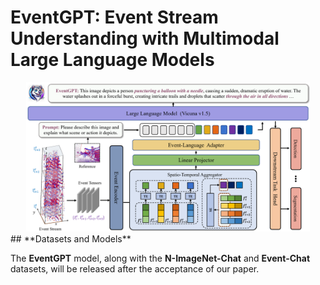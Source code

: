 # EventGPT: Event Stream Understanding with Multimodal Large Language Models
<div align="center">
  <img src="assets/overview.png" width="90%">
</div>
## **Datasets and Models**

The **EventGPT** model, along with the **N-ImageNet-Chat** and **Event-Chat** datasets, will be released after the acceptance of our paper.



